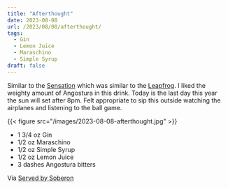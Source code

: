 ```yaml
---
title: "Afterthought"
date: 2023-08-08
url: /2023/08/08/afterthought/
tags:
  - Gin
  - Lemon Juice
  - Maraschino
  - Simple Syrup
draft: false
---
```


Similar to the [Sensation](https://www.mendydrinks.com/2020/07/12/sensation/) which was similar to the [Leapfrog](https://www.mendydrinks.com/2020/07/08/leapfrog/). I liked the weighty amount of Angostura in this drink. Today is the last day this year the sun will set after 8pm. Felt appropriate to sip this outside watching the airplanes and listening to the ball game.


{{< figure src="/images/2023-08-08-afterthought.jpg" >}}

* 1 3/4 oz Gin
* 1/2 oz Maraschino 
* 1/2 oz Simple Syrup
* 1/2 oz Lemon Juice
* 3 dashes Angostura bitters

Via [Served by Soberon](https://www.instagram.com/p/CspxWhJtk2l/)
